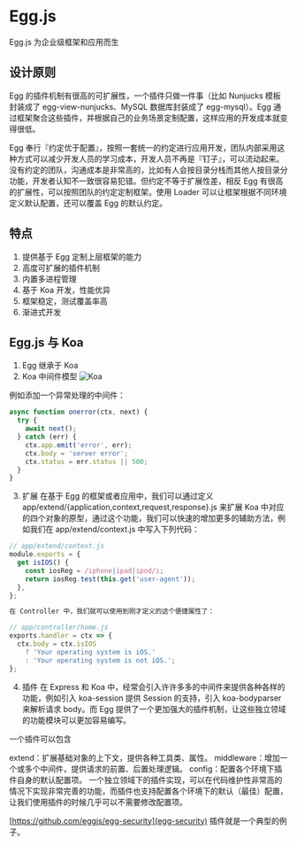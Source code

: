 # Egg.js
Egg.js 为企业级框架和应用而生

## 设计原则
Egg 的插件机制有很高的可扩展性，一个插件只做一件事（比如 Nunjucks 模板封装成了 egg-view-nunjucks、MySQL 数据库封装成了 egg-mysql）。Egg 通过框架聚合这些插件，并根据自己的业务场景定制配置，这样应用的开发成本就变得很低。

Egg 奉行『约定优于配置』，按照一套统一的约定进行应用开发，团队内部采用这种方式可以减少开发人员的学习成本，开发人员不再是『钉子』，可以流动起来。没有约定的团队，沟通成本是非常高的，比如有人会按目录分栈而其他人按目录分功能，开发者认知不一致很容易犯错。但约定不等于扩展性差，相反 Egg 有很高的扩展性，可以按照团队的约定定制框架。使用 Loader 可以让框架根据不同环境定义默认配置，还可以覆盖 Egg 的默认约定。

## 特点

1. 提供基于 Egg 定制上层框架的能力
2. 高度可扩展的插件机制
3. 内置多进程管理
4. 基于 Koa 开发，性能优异
5. 框架稳定，测试覆盖率高
6. 渐进式开发



## Egg.js 与 Koa
1. Egg 继承于 Koa
2. Koa 中间件模型
![Koa](https://camo.githubusercontent.com/d80cf3b511ef4898bcde9a464de491fa15a50d06/68747470733a2f2f7261772e6769746875622e636f6d2f66656e676d6b322f6b6f612d67756964652f6d61737465722f6f6e696f6e2e706e67)

例如添加一个异常处理的中间件：
```js
async function onerror(ctx, next) {
  try {
    await next();
  } catch (err) {
    ctx.app.emit('error', err);
    ctx.body = 'server error';
    ctx.status = err.status || 500;
  }
}
```
3. 扩展
在基于 Egg 的框架或者应用中，我们可以通过定义 app/extend/{application,context,request,response}.js 来扩展 Koa 中对应的四个对象的原型，通过这个功能，我们可以快速的增加更多的辅助方法，例如我们在 app/extend/context.js 中写入下列代码：

```js
// app/extend/context.js
module.exports = {
  get isIOS() {
    const iosReg = /iphone|ipad|ipod/i;
    return iosReg.test(this.get('user-agent'));
  },
};

```

``` js
在 Controller 中，我们就可以使用到刚才定义的这个便捷属性了：

// app/controller/home.js
exports.handler = ctx => {
  ctx.body = ctx.isIOS
    ? 'Your operating system is iOS.'
    : 'Your operating system is not iOS.';
};
```
4. 插件
在 Express 和 Koa 中，经常会引入许许多多的中间件来提供各种各样的功能，例如引入 koa-session 提供 Session 的支持，引入 koa-bodyparser 来解析请求 body。而 Egg 提供了一个更加强大的插件机制，让这些独立领域的功能模块可以更加容易编写。

一个插件可以包含

extend：扩展基础对象的上下文，提供各种工具类、属性。
middleware：增加一个或多个中间件，提供请求的前置、后置处理逻辑。
config：配置各个环境下插件自身的默认配置项。
一个独立领域下的插件实现，可以在代码维护性非常高的情况下实现非常完善的功能，而插件也支持配置各个环境下的默认（最佳）配置，让我们使用插件的时候几乎可以不需要修改配置项。

[https://github.com/eggjs/egg-security](egg-security) 插件就是一个典型的例子。

